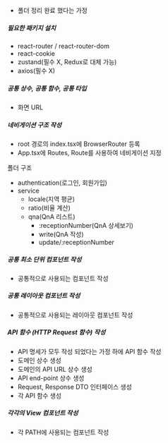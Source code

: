- 폴더 정리 완료 했다는 가정

##### 필요한 패키지 설치
- react-router / react-router-dom 
- react-cookie 
- zustand(필수 X, Redux로 대체 가능)  
- axios(필수 X)

##### 공통 상수, 공통 함수, 공통 타입
- 화면 URL

##### 네비게이션 구조 작성
- root 경로의 index.tsx에 BrowserRouter 등록
- App.tsx에 Routes, Route를 사용하여 네비게이션 지정

폴더 구조
- authentication(로그인, 회원가입)
- service
  - locale(지역 평균)
  - ratio(비율 계산)
  - qna(QnA 리스트)
    - :receptionNumber(QnA 상세보기)
    - write(QnA 작성)
    - update/:receptionNumber

##### 공통 최소 단위 컴포넌트 작성
- 공통적으로 사용되는 컴포넌트 작성

##### 공통 레이아웃 컴포넌트 작성
- 공통적으로 사용되는 레이아웃 컴포넌트 작성

##### API 함수 (HTTP Request 함수) 작성
- API 명세가 모두 작성 되었다는 가정 하에 API 함수 작성
- 도메인 상수 생성
- 도메인의 API URL 상수 생성
- API end-point 상수 생성
- Request, Response DTO 인터페이스 생성
- 각 API 함수 생성

##### 각각의 View 컴포넌트 작성
- 각 PATH에 사용되는 컴포넌트 작성


